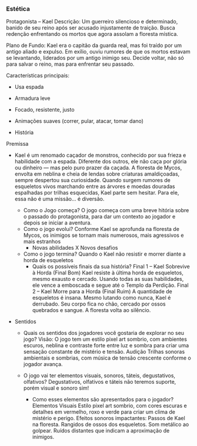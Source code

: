 ### Estética

Protagonista – Kael
Descrição: Um guerreiro silencioso e determinado, banido de seu reino após ser acusado injustamente de traição. Busca redenção enfrentando os mortos que agora assolam a floresta mística.

Plano de Fundo: Kael era o capitão da guarda real, mas foi traído por um antigo aliado e expulso. Em exílio, ouviu rumores de que os mortos estavam se levantando, liderados por um antigo inimigo seu. Decide voltar, não só para salvar o reino, mas para enfrentar seu passado.

Características principais:

- Usa espada
- Armadura leve
- Focado, resistente, justo
- Animações suaves (correr, pular, atacar, tomar dano)

- História

Premissa
- Kael é um renomado caçador de monstros, conhecido por sua frieza e habilidade com a espada. Diferente dos outros, ele não caça por glória ou dinheiro — mas pelo puro prazer da caçada. A floresta de Mycos, envolta em neblina e cheia de lendas sobre criaturas amaldiçoadas, sempre despertou sua curiosidade.
Quando surgem rumores de esqueletos vivos marchando entre as árvores e moedas douradas espalhadas por trilhas esquecidas, Kael parte sem hesitar. Para ele, essa não é uma missão... é diversão.

    - Como o Jogo começa?
  O jogo começa com uma breve hitória sobre o passado do protagonista, para dar um contexto ao jogador e depois se iniciar a aventura.
    - Como o jogo evolui?
  Conforme Kael se aprofunda na floresta de Mycos, os inimigos se tornam mais numerosos, mais agressivos e mais estranhos
        - Novas abilidades X Novos desafios
    - Como o jogo termina?
  Quando o Kael não resistir e morrer diante a horda de esqueletos
        - Quais os possíveis finais da sua história?
Final 1 – Kael Sobrevive à Horda (Final Bom)
Kael resiste à última horda de esqueletos, mesmo exausto e cercado. Usando todas as suas habilidades, ele vence a emboscada e segue até o Templo da Perdição.
Final 2 – Kael Morre para a Horda (Final Ruim)
A quantidade de esqueletos é insana. Mesmo lutando como nunca, Kael é derrubado. Seu corpo fica no chão, cercado por ossos quebrados e sangue. A floresta volta ao silêncio.

- Sentidos
    - Quais os sentidos dos jogadores você gostaria de explorar no seu jogo?
Visão:
O jogo tem um estilo pixel art sombrio, com ambientes escuros, neblina e contraste forte entre luz e sombra para criar uma sensação constante de mistério e tensão.
Audição
Trilhas sonoras ambientais e sombrias, com música de tensão crescente conforme o jogador avança.

    - O jogo vai ter elementos visuais, sonoros, táteis, degustativos, olfativos?
Degustativos, olfativos e táteis não teremos suporte, porém visual e sonoro sim!
        - Como esses elementos são apresentados para o jogador?
Elementos Visuais
Estilo pixel art sombrio, com cores escuras e detalhes em vermelho, roxo e verde para criar um clima de mistério e perigo.
Efeitos sonoros impactantes:
Passos de Kael na floresta.
Rangidos de ossos dos esqueletos.
Som metálico ao golpear.
Ruídos distantes que indicam a aproximação de inimigos.

